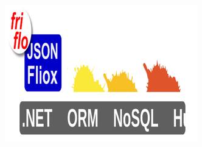 <br/><br/><br/><br/><br/><br/><br/>

<p align="center">
    <img src="images/welcome.svg" width="960" height="360" >
</p>